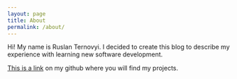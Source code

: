 ```yaml
---
layout: page
title: About
permalink: /about/
---
```


Hi! My name is Ruslan Ternovyi. I decided to create this blog to describe my experience with learning new software development.

[This is a link](ruslanternovy.github.io) on my github where you will find my projects.
